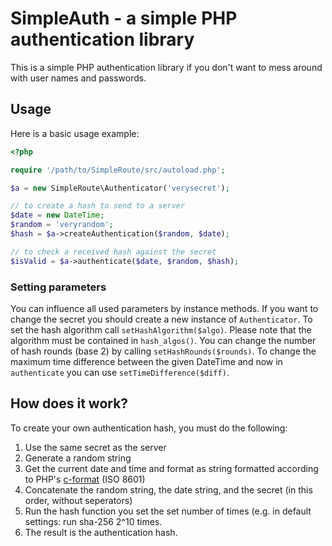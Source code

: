 # SimpleAuth - a simple PHP authentication library
This is a simple PHP authentication library if you don't want to mess around with user names and passwords.

## Usage
Here is a basic usage example:
```php
<?php

require '/path/to/SimpleRoute/src/autoload.php';

$a = new SimpleRoute\Authenticator('verysecret');

// to create a hash to send to a server
$date = new DateTime;
$random = 'veryrandom';
$hash = $a->createAuthentication($random, $date);

// to check a received hash against the secret
$isValid = $a->authenticate($date, $random, $hash);
```

### Setting parameters
You can influence all used parameters by instance methods. If you want to change the secret you should create a new instance of `Authenticator`. To set the hash algorithm call `setHashAlgorithm($algo)`. Please note that the algorithm must be contained in `hash_algos()`. You can change the number of hash rounds (base 2) by calling `setHashRounds($rounds)`. To change the maximum time difference between the given DateTime and now in `authenticate` you can use `setTimeDifference($diff)`.

## How does it work?
To create your own authentication hash, you must do the following:
1. Use the same secret as the server
2. Generate a random string
3. Get the current date and time and format as string formatted according to PHP's [c-format][php-c-format] (ISO 8601)
4. Concatenate the random string, the date string, and the secret (in this order, without seperators)
5. Run the hash function you set the set number of times (e.g. in default settings: run sha-256 2^10 times.
6. The result is the authentication hash.

[php-c-format]: https://php.net/manual/en/function.date.php "PHP: date - Manual"